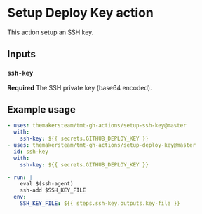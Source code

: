 # Setup Deploy Key action

This action setup an SSH key.

## Inputs

### `ssh-key`

**Required** The SSH private key (base64 encoded).

## Example usage

```yaml
- uses: themakersteam/tmt-gh-actions/setup-ssh-key@master
  with:
    ssh-key: ${{ secrets.GITHUB_DEPLOY_KEY }}
- uses: themakersteam/tmt-gh-actions/setup-deploy-key@master
  id: ssh-key
  with:
    ssh-key: ${{ secrets.GITHUB_DEPLOY_KEY }}

- run: |
    eval $(ssh-agent)
    ssh-add $SSH_KEY_FILE
  env:
    SSH_KEY_FILE: ${{ steps.ssh-key.outputs.key-file }}
```
